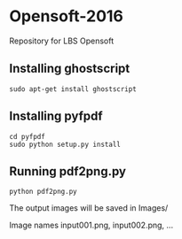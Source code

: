 # Opensoft-2016
Repository for LBS Opensoft

## Installing ghostscript
```shell
sudo apt-get install ghostscript
```

## Installing pyfpdf
```shell
cd pyfpdf
sudo python setup.py install
```

## Running pdf2png.py
```shell
python pdf2png.py
```
The output images will be saved in Images/

Image names input001.png, input002.png, ...




